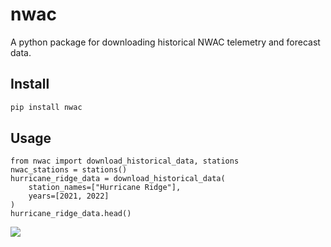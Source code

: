 # nwac

A python package for downloading historical NWAC telemetry and forecast data.

## Install

```bash
pip install nwac
```

## Usage

```
from nwac import download_historical_data, stations
nwac_stations = stations()
hurricane_ridge_data = download_historical_data(
    station_names=["Hurricane Ridge"],
    years=[2021, 2022]
)
hurricane_ridge_data.head()
```

![](backcountry.png?raw=true)
